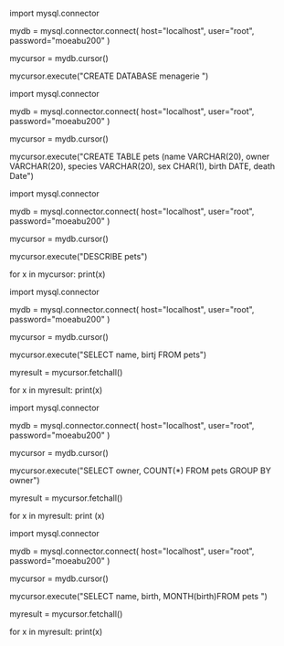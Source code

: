 import mysql.connector 

mydb = mysql.connector.connect(
    host="localhost",
    user="root",
    password="moeabu200"
)

mycursor = mydb.cursor()

mycursor.execute("CREATE DATABASE menagerie ")


import mysql.connector 

mydb = mysql.connector.connect(
    host="localhost",
    user="root",
    password="moeabu200"
)

mycursor = mydb.cursor()

mycursor.execute("CREATE TABLE pets (name VARCHAR(20), owner VARCHAR(20), species VARCHAR(20), sex CHAR(1), birth DATE, death Date")


import mysql.connector 

mydb = mysql.connector.connect(
    host="localhost",
    user="root",
    password="moeabu200"
)

mycursor = mydb.cursor()

mycursor.execute("DESCRIBE pets")

for x in mycursor:
    print(x)

import mysql.connector 

mydb = mysql.connector.connect(
    host="localhost",
    user="root",
    password="moeabu200"
)

mycursor = mydb.cursor()

mycursor.execute("SELECT name, birtj FROM pets")

myresult = mycursor.fetchall()

for x in myresult:
    print(x)


import mysql.connector 

mydb = mysql.connector.connect(
    host="localhost",
    user="root",
    password="moeabu200"
)

mycursor = mydb.cursor()

mycursor.execute("SELECT owner, COUNT(*) FROM pets GROUP BY owner")

myresult = mycursor.fetchall()

for x in myresult:
    print (x)


import mysql.connector 

mydb = mysql.connector.connect(
    host="localhost",
    user="root",
    password="moeabu200"
)

mycursor = mydb.cursor()

mycursor.execute("SELECT name, birth, MONTH(birth)FROM pets ")

myresult = mycursor.fetchall()

for x in myresult:
    print(x)
    
